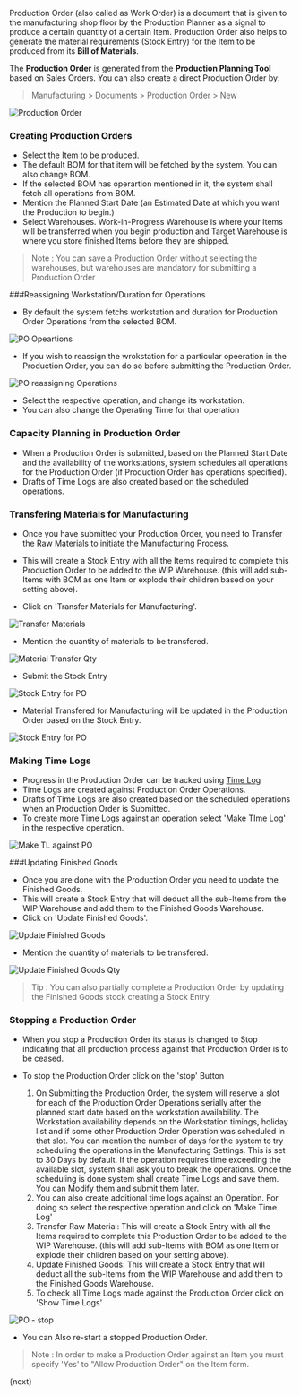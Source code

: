 Production Order (also called as Work Order) is a document that is given to
the manufacturing shop floor by the Production Planner as a signal to produce
a certain quantity of a certain Item. Production Order also helps to generate
the material requirements (Stock Entry) for the Item to be produced from its
**Bill of Materials**.

The **Production Order** is generated from the **Production Planning
Tool** based on Sales Orders. You can also create a direct Production Order
by:

> Manufacturing > Documents > Production Order > New

<img class="screenshot" alt="Production Order" src="{{docs_base_url}}/assets/img/manufacturing/production-order.png">

### Creating Production Orders

  * Select the Item to be produced.
  * The default BOM for that item will be fetched by the system. You can also change BOM.
  * If the selected BOM has operartion mentioned in it, the system shall fetch all operations from BOM.
  * Mention the Planned Start Date (an Estimated Date at which you want the Production to begin.)
  * Select Warehouses. Work-in-Progress Warehouse is where your Items will be transferred when you begin production and Target Warehouse is  where you store finished Items before they are shipped.

> Note : You can save a Production Order without selecting the warehouses, but warehouses are mandatory for submitting a Production Order

###Reassigning Workstation/Duration for Operations

* By default the system fetchs workstation and duration for Production Order Operations from the selected BOM.

<img class="screenshot" alt="PO Opeartions" src="{{docs_base_url}}/assets/img/manufacturing/PO-operations.png">

* If you wish to reassign the wrokstation for a particular opeeration in the Production Order, you can do so before submitting the Production Order.

<img class="screenshot" alt="PO reassigning Operations" src="{{docs_base_url}}/assets/img/manufacturing/PO-reassigning-operations.png">

* Select the respective operation, and change its workstation.
* You can also change the Operating Time for that operation

### Capacity Planning in Production Order

* When a Production Order is submitted, based on the Planned Start Date and the availability of the workstations, system schedules all operations for the Production Order (if Production Order has operations specified).
* Drafts of Time Logs are also created based on the scheduled operations.

### Transfering Materials for Manufacturing

* Once you have submitted your Production Order, you need to Transfer the Raw Materials to initiate the Manufacturing Process.
* This will create a Stock Entry with all the Items required to complete this Production Order to be added to the WIP Warehouse. (this will add sub-Items with BOM as one Item or explode their children based on your setting above).

* Click on 'Transfer Materials for Manufacturing'.

<img class="screenshot" alt="Transfer Materials" src="{{docs_base_url}}/assets/img/manufacturing/PO-material-transfer.png">

* Mention the quantity of materials to be transfered.

<img class="screenshot" alt="Material Transfer Qty" src="{{docs_base_url}}/assets/img/manufacturing/PO-material-transfer-qty.png">

* Submit the Stock Entry

<img class="screenshot" alt="Stock Entry for PO" src="{{docs_base_url}}/assets/img/manufacturing/PO-SE-for-material-transfer.png">

* Material Transfered for Manufacturing will be updated in the Production Order based on the Stock Entry.

<img class="screenshot" alt="Stock Entry for PO" src="{{docs_base_url}}/assets/img/manufacturing/PO-material-transfer-updated.png">

### Making Time Logs

* Progress in the Production Order can be tracked using [Time Log]({{docs_base_url}}/user/manual/en/projects/time-log.html)
* Time Logs are created against Production Order Operations.
* Drafts of Time Logs are also created based on the scheduled operations when an Production Order is Submitted.
* To create more Time Logs against an operation select 'Make TIme Log' in the respective operation.

<img class="screenshot" alt="Make TL against PO" src="{{docs_base_url}}/assets/img/manufacturing/PO-operations-make-tl.png">

###Updating Finished Goods

* Once you are done with the Production Order you need to update the Finished Goods.
* This will create a Stock Entry that will deduct all the sub-Items from the WIP Warehouse and add them to the Finished Goods Warehouse.
* Click on 'Update Finished Goods'.

<img class="screenshot" alt="Update Finished Goods" src="{{docs_base_url}}/assets/img/manufacturing/PO-FG-update.png">

* Mention the quantity of materials to be transfered.

<img class="screenshot" alt="Update Finished Goods Qty" src="{{docs_base_url}}/assets/img/manufacturing/PO-FG-update-qty.png">

 > Tip : You can also partially complete a Production Order by updating the Finished Goods stock creating a Stock Entry.
 
### Stopping a Production Order

* When you stop a Production Order its status is changed to Stop indicating that all production process against that Production Order is to be ceased.
* To stop the Production Order click on the 'stop' Button

  1. On Submitting the Production Order, the system will reserve a slot for each of the Production Order Operations serially after the planned start date based on the workstation availability. The Workstation availability depends on the Workstation timings, holiday list and if some other Production Order Operation was scheduled in that slot. You can mention the number of days for the system to try scheduling the operations in the Manufacturing Settings. This is set to 30 Days by default. If the operation requires time exceeding the available slot, system shall ask you to break the operations. Once the scheduling is done system shall create Time Logs and save them. You can Modify them and submit them later.
  2. You can also create additional time logs against an Operation. For doing so select the respective operation and click on 'Make Time Log'
  3. Transfer Raw Material: This will create a Stock Entry with all the Items required to complete this Production Order to be added to the WIP Warehouse. (this will add sub-Items with BOM as one Item or explode their children based on your setting above).
  4. Update Finished Goods: This will create a Stock Entry that will deduct all the sub-Items from the WIP Warehouse and add them to the Finished Goods Warehouse.
  5. To check all Time Logs made against the Production Order click on 'Show Time Logs'

<img class="screenshot" alt="PO - stop" src="{{docs_base_url}}/assets/img/manufacturing/PO-stop.png">

* You can Also re-start a stopped Production Order.

> Note : In order to make a Production Order against an Item you must specify 'Yes' to "Allow Production Order" on the Item form.

{next}
